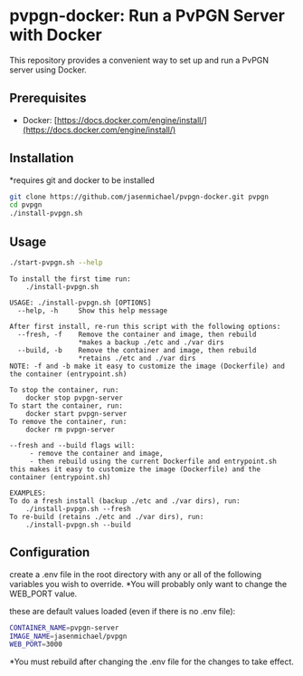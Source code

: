 # pvpgn-docker: Run a PvPGN Server with Docker

This repository provides a convenient way to set up and run a PvPGN server using Docker.

## Prerequisites

* Docker: [https://docs.docker.com/engine/install/](https://docs.docker.com/engine/install/)

## Installation
*requires git and docker to be installed

```bash
git clone https://github.com/jasenmichael/pvpgn-docker.git pvpgn
cd pvpgn
./install-pvpgn.sh
```

## Usage
```bash
./start-pvpgn.sh --help
```

```
To install the first time run:
    ./install-pvpgn.sh
  
USAGE: ./install-pvpgn.sh [OPTIONS]
  --help, -h     Show this help message

After first install, re-run this script with the following options:
  --fresh, -f    Remove the container and image, then rebuild
                 *makes a backup ./etc and ./var dirs
  --build, -b    Remove the container and image, then rebuild
                 *retains ./etc and ./var dirs
NOTE: -f and -b make it easy to customize the image (Dockerfile) and the container (entrypoint.sh)

To stop the container, run:
    docker stop pvpgn-server
To start the container, run:
    docker start pvpgn-server
To remove the container, run:
    docker rm pvpgn-server
  
--fresh and --build flags will:
     - remove the container and image,
     - then rebuild using the current Dockerfile and entrypoint.sh
this makes it easy to customize the image (Dockerfile) and the container (entrypoint.sh)
  
EXAMPLES:
To do a fresh install (backup ./etc and ./var dirs), run:
    ./install-pvpgn.sh --fresh
To re-build (retains ./etc and ./var dirs), run:
    ./install-pvpgn.sh --build
```

## Configuration
create a .env file in the root directory with any or all of the following variables you wish to override. 
*You will probably only want to change the WEB_PORT value.

these are default values loaded (even if there is no .env file):
```bash
CONTAINER_NAME=pvpgn-server
IMAGE_NAME=jasenmichael/pvpgn
WEB_PORT=3000
```
*You must rebuild after changing the .env file for the changes to take effect.


<!-- 

etc/bnetd.conf
etc/address_translation.conf








 -->